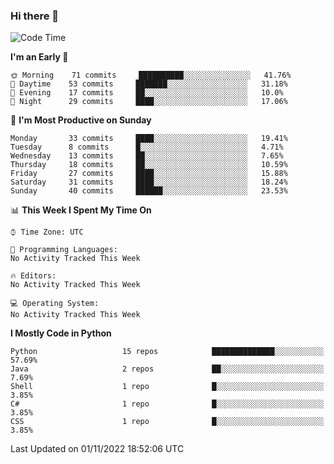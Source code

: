 ### Hi there 👋

<!--START_SECTION:waka-->
![Code Time](http://img.shields.io/badge/Code%20Time-260%20hrs%2027%20mins-blue)

**I'm an Early 🐤** 

```text
🌞 Morning    71 commits     ██████████░░░░░░░░░░░░░░░   41.76% 
🌆 Daytime    53 commits     ███████░░░░░░░░░░░░░░░░░░   31.18% 
🌃 Evening    17 commits     ██░░░░░░░░░░░░░░░░░░░░░░░   10.0% 
🌙 Night      29 commits     ████░░░░░░░░░░░░░░░░░░░░░   17.06%

```
📅 **I'm Most Productive on Sunday** 

```text
Monday       33 commits     ████░░░░░░░░░░░░░░░░░░░░░   19.41% 
Tuesday      8 commits      █░░░░░░░░░░░░░░░░░░░░░░░░   4.71% 
Wednesday    13 commits     ██░░░░░░░░░░░░░░░░░░░░░░░   7.65% 
Thursday     18 commits     ██░░░░░░░░░░░░░░░░░░░░░░░   10.59% 
Friday       27 commits     ████░░░░░░░░░░░░░░░░░░░░░   15.88% 
Saturday     31 commits     ████░░░░░░░░░░░░░░░░░░░░░   18.24% 
Sunday       40 commits     ██████░░░░░░░░░░░░░░░░░░░   23.53%

```


📊 **This Week I Spent My Time On** 

```text
⌚︎ Time Zone: UTC

💬 Programming Languages: 
No Activity Tracked This Week

🔥 Editors: 
No Activity Tracked This Week

💻 Operating System: 
No Activity Tracked This Week

```

**I Mostly Code in Python** 

```text
Python                   15 repos            ██████████████░░░░░░░░░░░   57.69% 
Java                     2 repos             ██░░░░░░░░░░░░░░░░░░░░░░░   7.69% 
Shell                    1 repo              █░░░░░░░░░░░░░░░░░░░░░░░░   3.85% 
C#                       1 repo              █░░░░░░░░░░░░░░░░░░░░░░░░   3.85% 
CSS                      1 repo              █░░░░░░░░░░░░░░░░░░░░░░░░   3.85%

```



 Last Updated on 01/11/2022 18:52:06 UTC
<!--END_SECTION:waka-->

<!--
**e1630m/e1630m** is a ✨ _special_ ✨ repository because its `README.md` (this file) appears on your GitHub profile.

Here are some ideas to get you started:

- 🔭 I’m currently working on ...
- 🌱 I’m currently learning ...
- 👯 I’m looking to collaborate on ...
- 🤔 I’m looking for help with ...
- 💬 Ask me about ...
- 📫 How to reach me: ...
- 😄 Pronouns: ...
- ⚡ Fun fact: ...
-->
